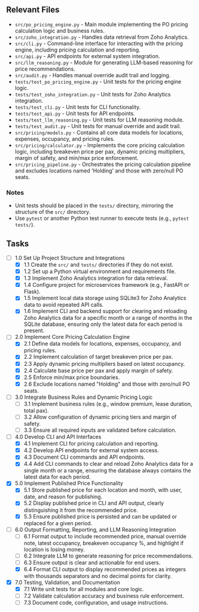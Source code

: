 ## Relevant Files

- `src/po_pricing_engine.py` - Main module implementing the PO pricing calculation logic and business rules.
- `src/zoho_integration.py` - Handles data retrieval from Zoho Analytics.
- `src/cli.py` - Command-line interface for interacting with the pricing engine, including pricing calculation and reporting.
- `src/api.py` - API endpoints for external system integration.
- `src/llm_reasoning.py` - Module for generating LLM-based reasoning for price recommendations.
- `src/audit.py` - Handles manual override audit trail and logging.
- `tests/test_po_pricing_engine.py` - Unit tests for the pricing engine logic.
- `tests/test_zoho_integration.py` - Unit tests for Zoho Analytics integration.
- `tests/test_cli.py` - Unit tests for CLI functionality.
- `tests/test_api.py` - Unit tests for API endpoints.
- `tests/test_llm_reasoning.py` - Unit tests for LLM reasoning module.
- `tests/test_audit.py` - Unit tests for manual override and audit trail.
- `src/pricing/models.py` - Contains all core data models for locations, expenses, occupancy, and pricing rules.
- `src/pricing/calculator.py` - Implements the core pricing calculation logic, including breakeven price per pax, dynamic pricing multipliers, margin of safety, and min/max price enforcement.
- `src/pricing_pipeline.py` - Orchestrates the pricing calculation pipeline and excludes locations named 'Holding' and those with zero/null PO seats.

### Notes

- Unit tests should be placed in the `tests/` directory, mirroring the structure of the `src/` directory.
- Use `pytest` or another Python test runner to execute tests (e.g., `pytest tests/`).

## Tasks

- [ ] 1.0 Set Up Project Structure and Integrations
  - [x] 1.1 Create the `src/` and `tests/` directories if they do not exist.
  - [x] 1.2 Set up a Python virtual environment and requirements file.
  - [x] 1.3 Implement Zoho Analytics integration for data retrieval.
  - [x] 1.4 Configure project for microservices framework (e.g., FastAPI or Flask).
  - [x] 1.5 Implement local data storage using SQLite3 for Zoho Analytics data to avoid repeated API calls.
  - [x] 1.6 Implement CLI and backend support for clearing and reloading Zoho Analytics data for a specific month or a range of months in the SQLite database, ensuring only the latest data for each period is present.
- [ ] 2.0 Implement Core Pricing Calculation Engine
  - [x] 2.1 Define data models for locations, expenses, occupancy, and pricing rules.
  - [x] 2.2 Implement calculation of target breakeven price per pax.
  - [x] 2.3 Apply dynamic pricing multipliers based on latest occupancy.
  - [x] 2.4 Calculate base price per pax and apply margin of safety.
  - [x] 2.5 Enforce min/max price boundaries.
  - [x] 2.6 Exclude locations named "Holding" and those with zero/null PO seats.
- [ ] 3.0 Integrate Business Rules and Dynamic Pricing Logic
  - [ ] 3.1 Implement business rules (e.g., window premium, lease duration, total pax).
  - [ ] 3.2 Allow configuration of dynamic pricing tiers and margin of safety.
  - [ ] 3.3 Ensure all required inputs are validated before calculation.
- [ ] 4.0 Develop CLI and API Interfaces
  - [x] 4.1 Implement CLI for pricing calculation and reporting.
  - [x] 4.2 Develop API endpoints for external system access.
  - [x] 4.3 Document CLI commands and API endpoints.
  - [x] 4.4 Add CLI commands to clear and reload Zoho Analytics data for a single month or a range, ensuring the database always contains the latest data for each period.
- [x] 5.0 Implement Published Price Functionality
  - [x] 5.1 Store published price for each location and month, with user, date, and reason for publishing.
  - [x] 5.2 Display published price in CLI and API output, clearly distinguishing it from the recommended price.
  - [x] 5.3 Ensure published price is persisted and can be updated or replaced for a given period.
- [ ] 6.0 Output Formatting, Reporting, and LLM Reasoning Integration
  - [ ] 6.1 Format output to include recommended price, manual override note, latest occupancy, breakeven occupancy %, and highlight if location is losing money.
  - [ ] 6.2 Integrate LLM to generate reasoning for price recommendations.
  - [ ] 6.3 Ensure output is clear and actionable for end users.
  - [x] 6.4 Format CLI output to display recommended prices as integers with thousands separators and no decimal points for clarity.
- [x] 7.0 Testing, Validation, and Documentation
  - [x] 7.1 Write unit tests for all modules and core logic.
  - [ ] 7.2 Validate calculation accuracy and business rule enforcement.
  - [ ] 7.3 Document code, configuration, and usage instructions.

